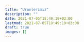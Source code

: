 ```yaml
---
title: "Urunlerimiz"
description: ""
date: 2021-07-05T18:49:19+03:00
lastmod: 2021-07-05T18:49:19+03:00
draft: true
images: []
---
```

